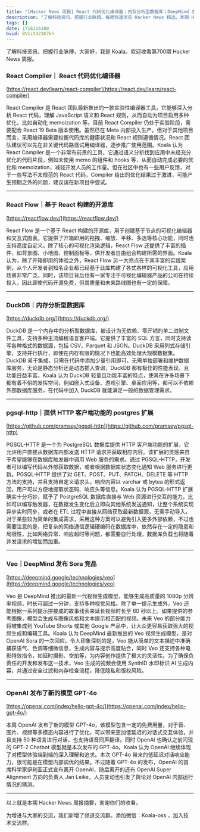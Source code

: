 ```yaml
---
title: "[Hacker News 周报] React 代码优化编译器；内存分析型数据库；DeepMind 发布 Sora 竞品"
description: "了解科技资讯、把握行业脉搏。每周快速浏览 Hacker News 精选。本期 Hacker Newsletter 地址：https://mailchi.mp/hackernewsletter/699"
tags: []
date: 1716116100
bvid: BV1it421K7kh
---
```

了解科技资讯，把握行业脉搏，大家好，我是 Koala。欢迎收看第700期 Hacker News 周报。

### React Compiler｜ React 代码优化编译器
[https://react.dev/learn/react-compiler](https://react.dev/learn/react-compiler)

React Compiler 是 React 团队最新推出的一款实验性编译器工具，它能够深入分析 React 代码，理解 JavaScript 语义和 React 规则，从而自动为项目启用多种优化，比如自动化 memoization 等。目前 React Compiler 仍处于实验阶段，需要配合 React 19 Beta 版本使用。虽然已在 Meta 内部投入生产，但对于其他项目而言，采用编译器需要权衡代码库的健康状况和 React 规则遵循情况。React 团队建议可以先在非关键代码路径试用编译器，逐步推广使用范围。Koala 认为 React Compiler 是一个非常有前景的工具，它通过语义分析找到应用中未经充分优化的代码片段，例如未使用 memo 的组件和 hooks 等，从而自动完成必要的优化和 memoization，减轻开发人员的工作量。但在社区中也有一些用户反馈，对于一些写法不太规范的 React 代码，Compiler 给出的优化结果过于激进，可能产生预期之外的问题，建议请在新项目中尝试。

---

### React Flow｜基于 React 构建的开源库
[https://reactflow.dev/](https://reactflow.dev/)

React Flow 是一个基于 React 构建的开源库，用于创建基于节点的可视化编辑器和交互式图表。它提供了开箱即用的拖拽、缩放、平移、多选等核心功能，同时也支持高度自定义。除了核心的可视化渲染逻辑，React Flow 还提供了丰富的插件，如背景图、小地图、控制面板等，供开发者自由组合构建所需的界面。Koala 认为，除了开箱即用的体验之外，React Flow 另一大亮点在于其丰富的实践案例，从个人开发者到知名企业都已经基于此库构建了各式各样的可视化工具，应用场景非常广泛。同时，该项目背后也有一家专注于可视化编辑器产品的公司在持续投入，因此即使代码开源免费，但其质量和未来路线图也有一定的保障。

---

### DuckDB｜内存分析型数据库
[https://duckdb.org/](https://duckdb.org/)

DuckDB 是一个内存中的分析型数据库，被设计为无依赖、零开销的单二进制文件工具，支持多种主流编程语言客户端。它提供了丰富的 SQL 方言，同时支持读写各种格式的数据源，包括 CSV、Parquet 和 JSON。DuckDB 采用列式存储引擎，支持并行执行，即使在内存有限的情况下也能高效处理大规模数据集。DuckDB 易于集成，只需在代码中添加少量引用即可，无需单独部署和维护数据库服务，无论是静态分析还是动态插入查询，DuckDB 都有极佳的性能表现，且功能日益丰富。Koala 认为 DuckDB 轻量且功能丰富的特点，使其在许多场景下都有着不俗的发挥空间，例如嵌入式设备、游戏引擎、桌面应用等，都可以不依赖外部数据库服务，在代码中加入 DuckDB 就能满足一般的数据管理需求。

---

### pgsql-http｜提供 HTTP 客户端功能的 postgres 扩展
[https://github.com/pramsey/pgsql-http](https://github.com/pramsey/pgsql-http)

PGSQL-HTTP 是一个为 PostgreSQL 数据库提供 HTTP 客户端功能的扩展，它允许用户直接从数据库内部发送 HTTP 请求并获取相应内容。该扩展的灵感来自于希望能够在数据库触发器中调用 Web 服务的需求。通过 PGSQL-HTTP，开发者可以编写代码从外部获取数据，或者根据数据库状态变化通知 Web 服务进行更新。PGSQL-HTTP 提供了对 GET、POST、PUT、PATCH、DELETE 等 HTTP 方法的支持，并且支持自定义请求头，响应内容以 varchar 或 bytea 的形式返回，用户可以方便地提取状态码、响应头等信息。Koala 认为 PGSQL-HTTP 扩展确实十分巧妙，赋予了 PostgreSQL 数据库直接与 Web 资源进行交互的能力，比如可以编写触发器，在数据发生变化后立即向其他系统发送通知，让整个系统实现异步实时同步，或者在 ETL 过程中直接从网络获取最新数据源，无需手动导入。对于某些较为简单的集成需求，采用这种方案可以避免引入更多外部依赖，不过也需要注意的是，把复杂的网络通信逻辑硬编码在数据库中，依然存在一定的隐患和局限性，比如网络异常、响应超时等问题，都需要自行处理，数据库负载也将随着并发请求的增加而加重。

---

### Veo｜DeepMind 发布 Sora 竞品
[https://deepmind.google/technologies/veo](https://deepmind.google/technologies/veo)

Veo 是 DeepMind 推出的最新一代视频生成模型，能够生成高质量的 1080p 分辨率视频，时长可超过一分钟，支持多种视觉风格。除了单一提示生成外，Veo 还能根据一系列提示拼接成的故事线索来延长视频时长至 60 秒以上。如果提供的参考图像，模型会生成与图像风格和文本提示相匹配的视频。未来 Veo 的部分能力将被集成到 YouTube Shorts 或其他 Google 产品中，让大众更容易获取强大的视频生成和编辑工具。Koala 认为 DeepMind 最新推出的 Veo 视频生成模型，是对 OpenAI Sora 的一次回应。令人印象深刻的是，Veo 能从简单的文本描述中准确捕获语气、色调等细微信息，生成内容与提示高度贴合，同时 Veo 还支持各种电影特效指令，如延时摄影、空拍等，为内容创作提供了极大的灵活性。为了确保负责任的开发和发布这一技术，Veo 生成的视频会使用 SynthID 水印标识 AI 生成内容，并通过安全过滤和内存检查流程，降低隐私和版权风险。

---

### OpenAI 发布了新的模型 GPT-4o
[https://openai.com/index/hello-gpt-4o/](https://openai.com/index/hello-gpt-4o/)

本周 OpenAI 发布了新的模型 GPT-4o，该模型包含一定的免费用量，对于音、图片、视频等多模态内容进行了优化，可以带来更加低延迟的对话式交互体验，并且支持 50 种语言进行对话，也支持语音同声翻译。同时 OpenAI 也确认之前闪现的 GPT-2 Chatbot 模型就是本次发布的 GPT-4o。Koala 认为 OpenAI 继续体现了对模型体验端到端的深入理解和追求。本次 GPT-4o 带来的低延迟对话响应能力，很可能是在模型内部调优的结果。不过随着 GPT-4o 的发布，OpenAI 的首席科学家伊利亚正式宣布离开 OpenAI，随后离开的还有 OpenAI Super Alignment 方向的负责人 Jan Leike，人员变动也引发了舆论对 OpenAI 内部运行情况的猜测。

---

以上就是本期 Hacker News 周报摘要，谢谢你们的收看。

为增进与大家的交流，我们新增了频道交流群。添加微信：Koala-oss ，加入技术交流群。



